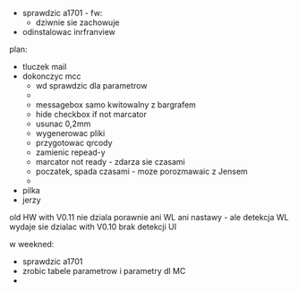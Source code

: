 - sprawdzic a1701 - fw:
	- dziwnie sie zachowuje
- odinstalowac inrfranview

plan:
- tluczek mail
- dokonczyc mcc
	- wd sprawdzic dla parametrow
	- 
	- messagebox samo kwitowalny z bargrafem
	- hide checkbox if not marcator
	- usunac 0,2mm
	- wygenerowac pliki
	- przygotowac qrcody
	- zamienic repead-y
	- marcator not ready - zdarza sie czasami
	- poczatek, spada czasami - moze porozmawaic z Jensem
	- 
- pilka
- jerzy


old HW with V0.11 nie dziala porawnie ani WL ani nastawy - ale detekcja WL wydaje sie dzialac
with V0.10 brak detekcji UI


w weekned:
- sprawdzic a1701
- zrobic tabele parametrow i parametry dl MC
- 